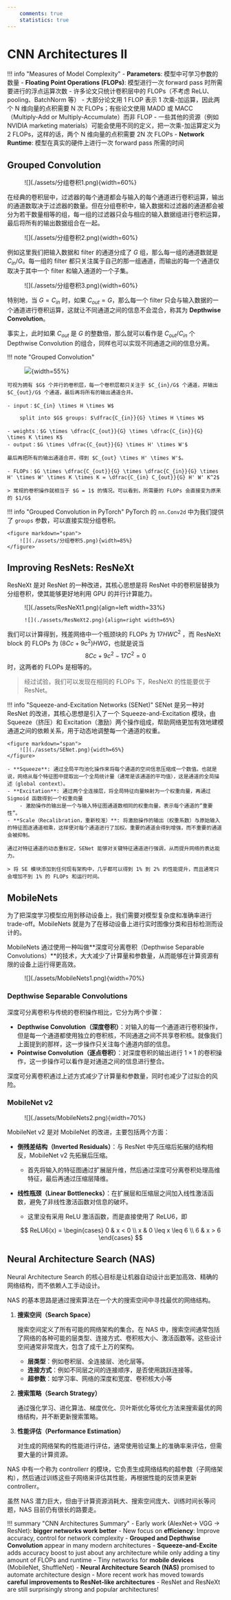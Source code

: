 ```yaml
---
    comments: true
    statistics: true
---
```


# CNN Architectures Ⅱ

!!! info "Measures of Model Complexity"
    - **Parameters**: 模型中可学习参数的数量
    - **Floating Point Operations (FLOPs)**: 模型进行一次 forward pass 时所需要进行的浮点运算次数
        - 许多论文只统计卷积层中的 FLOPs（不考虑 ReLU、pooling、BatchNorm 等）
        - 大部分论文用 1 FLOP 表示 1 次乘-加运算，因此两个 N 维向量的点积需要 N 次 FLOPs；有些论文使用 MADD 或 MACC（Multiply-Add or Multiply-Accumulate）而非 FLOP
        - 一些其他的资源（例如 NVIDIA marketing materials）可能会使用不同的定义，把一次乘-加运算定义为 2 FLOPs，这样的话，两个 N 维向量的点积需要 2N 次 FLOPs
    - **Network Runtime**: 模型在真实的硬件上进行一次 forward pass 所需的时间

## Grouped Convolution

<figure markdown="span">
    ![](./assets/分组卷积1.png){width=60%}
</figure>

在经典的卷积层中，过滤器的每个通道都会与输入的每个通道进行卷积运算，输出的通道数取决于过滤器的数量。但在分组卷积中，输入数据和过滤器的通道都会被分为若干数量相等的组，每一组的过滤器只会与相应的输入数据组进行卷积运算，最后将所有的输出数据组合在一起。

<figure markdown="span">
    ![](./assets/分组卷积2.png){width=60%}
</figure>

例如这里我们把输入数据和 filter 的通道分成了 $G$ 组，那么每一组的通道数就是 $C_{in}/G$。每一组的 filter 都只关注属于自己的那一组通道，而输出的每一个通道仅取决于其中一个 filter 和输入通道的一个子集。

<figure markdown="span">
    ![](./assets/分组卷积3.png){width=60%}
</figure>

特别地，当 $G = C_{in}$ 时，如果 $C_{out} = G$，那么每一个 filter 只会与输入数据的一个通道进行卷积运算，这就让不同通道之间的信息不会混合，称其为 **Depthwise Convolution**。 

事实上，此时如果 $C_{out}$ 是 $G$ 的整数倍，那么就可以看作是 $C_{out}/C_{in}$ 个 Depthwise Convolution 的组合，同样也可以实现不同通道之间的信息分离。

!!! note "Grouped Convolution"
    <figure markdown="span">
        ![](./assets/分组卷积4.png){width=55%}
    </figure>

    可视为拥有 $G$ 个并行的卷积层，每一个卷积层都只关注于 $C_{in}/G$ 个通道，并输出 $C_{out}/G$ 个通道，最后再将所有的输出通道合并。

    - input：$C_{in} \times H \times W$

        split into $G$ groups: $\dfrac{C_{in}}{G} \times H \times W$

    - weights：$G \times \dfrac{C_{out}}{G} \times \dfrac{C_{in}}{G} \times K \times K$
    - output：$G \times \dfrac{C_{out}}{G} \times H' \times W'$

    最后再把所有的输出通道合并，得到 $C_{out} \times H' \times W'$。

    - FLOPs：$G \times \dfrac{C_{out}}{G} \times \dfrac{C_{in}}{G} \times H' \times W' \times K \times K = \dfrac{C_{in} C_{out}}{G} H' W' K^2$

    > 常规的卷积操作就相当于 $G = 1$ 的情况。可以看到，所需要的 FLOPs 会直接变为原来的 $1/G$ 

!!! info "Grouped Convolution in PyTorch"
    PyTorch 的 `nn.Conv2d` 中为我们提供了 `groups` 参数，可以直接实现分组卷积。

    <figure markdown="span">
        ![](./assets/分组卷积5.png){width=85%}
    </figure>

## Improving ResNets: ResNeXt

ResNeXt 是对 ResNet 的一种改进，其核心思想是将 ResNet 中的卷积层替换为分组卷积，使其能够更好地利用 GPU 的并行计算能力。

<figure markdown="span">
    ![](./assets/ResNeXt1.png){align=left width=33%}

    ![](./assets/ResNeXt2.png){align=right width=65%}
</figure>

我们可以计算得到，残差网络中一个瓶颈块的 FLOPs 为 $17HWC^2$ ，而 ResNeXt block 的 FLOPs 为 $(8Cc + 9c^2)HWG$，也就是说当
$$ 8Cc + 9c^2 - 17C^2 = 0 $$
时，这两者的 FLOPs 是相等的。

> 经过试验，我们可以发现在相同的 FLOPs 下，ResNeXt 的性能要优于 ResNet。

!!! info "Squeeze-and-Excitation Networks (SENet)"
    SENet 是另一种对 ResNet 的改进，其核心思想是引入了一个 Squeeze-and-Excitation 模块，由 Squeeze（挤压）和 Excitation（激励）两个操作组成，帮助网络更加有效地建模通道之间的依赖关系，用于动态地调整每一个通道的权重。

    <figure markdown="span">
        ![](./assets/SENet.png){width=65%}
    </figure>

    - **Squeeze**: 通过全局平均池化操作来将每个通道的空间信息压缩成一个数值。也就是说，网络从每个特征图中提取出一个全局统计量（通常是该通道的平均值），这是通道的全局描述（global context）。
    - **Excitation**: 通过两个全连接层，将全局特征向量映射为一个权重向量，再通过 Sigmoid 函数得到一个权重向量
        - 激励操作的输出是一个与输入特征图通道数相同的权重向量，表示每个通道的“重要性”。
    - **Scale（Recalibration，重新校准）**: 将激励操作的输出（权重系数）与原始输入的特征图逐通道相乘，这样便对每个通道进行了加权。重要的通道会得到增强，而不重要的通道会被抑制。

    通过对特征通道的动态重标定，SENet 能够对关键特征通道进行强调，从而提升网络的表达能力。

    > 将 SE 模块添加到任何现有架构中，几乎都可以得到 1% 到 2% 的性能提升，而且通常只会增加不到 1% 的 FLOPs 和运行时间。

## MobileNets

为了把深度学习模型应用到移动设备上，我们需要对模型复杂度和准确率进行 trade-off。MobileNets 就是为了在移动设备上进行实时图像分类和目标检测而设计的。

MobileNets 通过使用一种叫做**深度可分离卷积（Depthwise Separable Convolutions）**的技术，大大减少了计算量和参数量，从而能够在计算资源有限的设备上运行得更高效。

<figure markdown="span">
    ![](./assets/MobileNets1.png){width=70%}
</figure>

### Depthwise Separable Convolutions

深度可分离卷积与传统的卷积操作相比，它分为两个步骤：

- **Depthwise Convolution（深度卷积）**：对输入的每一个通道进行卷积操作，但是每一个通道都使用独立的卷积核，不同通道之间不共享卷积核。就像我们上面提到的那样，这一步操作只关注每个通道内部的信息。
- **Pointwise Convolution（逐点卷积）**：对深度卷积的输出进行 $1 \times 1$ 的卷积操作，这一步操作可以看作是对通道之间的信息进行整合。

深度可分离卷积通过上述方式减少了计算量和参数量，同时也减少了过拟合的风险。

### MobileNet v2

<figure markdown="span">
    ![](./assets/MobileNets2.png){width=70%}
</figure>

MobileNet v2 是对 MobileNet 的改进，主要包括两个方面：

- **倒残差结构（Inverted Residuals）**：与 ResNet 中先压缩后拓展的结构相反，MobileNet v2 先拓展后压缩。
    - 首先将输入的特征图通过扩展层升维，然后通过深度可分离卷积处理高维特征，最后再通过压缩层降维。
- **线性瓶颈（Linear Bottlenecks）**：在扩展层和压缩层之间加入线性激活函数，避免了非线性激活函数对信息的破坏。
    - 这里没有采用 ReLU 激活函数，而是直接使用了 ReLU6，即

    $$ ReLU6(x) = \begin{cases} 0 & x < 0 \\ x & 0 \leq x \leq 6 \\ 6 & x > 6 \end{cases} $$

## Neural Architecture Search (NAS)

Neural Architecture Search 的核心目标是让机器自动设计出更加高效、精确的网络结构，而不依赖人工手动设计。

NAS 的基本思路是通过搜索算法在一个大的搜索空间中寻找最优的网络结构。

1. **搜索空间（Search Space）**

    搜索空间定义了所有可能的网络架构的集合。在 NAS 中，搜索空间通常包括了网络的各种可能的层类型、连接方式、卷积核大小、激活函数等。这些设计空间通常非常庞大，包含了成千上万的架构。

    - **层类型**：例如卷积层、全连接层、池化层等。
    - **连接方式**：例如不同层之间的连接顺序，是否使用跳跃连接等。
    - **超参数**：如学习率、网络的深度和宽度、卷积核大小等

2. **搜索策略（Search Strategy）**

    通过强化学习、进化算法、梯度优化、贝叶斯优化等优化方法来搜索最优的网络结构，并不断更新搜索策略。

3. **性能评估（Performance Estimation）**

    对生成的网络架构的性能进行评估，通常使用验证集上的准确率来评估，但需要大量的计算资源。

NAS 中有一个称为 controllerr 的模块，它负责生成网络结构的超参数（子网络架构），然后通过训练这些子网络来评估其性能，再根据性能的反馈来更新 controllerr。

虽然 NAS 潜力巨大，但由于计算资源消耗大、搜索空间庞大、训练时间长等问题，NAS 目前仍有很长的路要走。

!!! summary "CNN Architectures Summary"
    - Early work (AlexNet-> VGG -> ResNet): **bigger networks work better**
    - New focus on **efficiency**: Improve accuracy, control for network complexity
    - **Grouped and Depthwise Convolution** appear in many modern architectures
    - **Squeeze-and-Excite** adds accuracy boost to just about any architecture while only adding a tiny amount of FLOPs and runtime
    - Tiny networks for **mobile devices** (MobileNet, ShuffleNet)
    - **Neural Architecture Search (NAS)** promised to automate architecture design
    - More recent work has moved towards **careful improvements to ResNet-like architectures**
    - ResNet and ResNeXt are still surprisingly strong and popular architectures!
